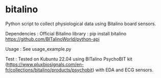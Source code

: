 # bitalino
Python script to collect physiological data using Bitalino board sensors.

Dependencies : 
  Official Bitalino library : pip install bitalino
  https://github.com/BITalinoWorld/python-api

Usage : 
  See usage_example.py

Test :
  Tested on Kubuntu 22.04
  using BITalino PsychoBIT kit (https://www.pluxbiosignals.com/en-fr/collections/bitalino/products/psychobit)
  with EDA and ECG sensors.
